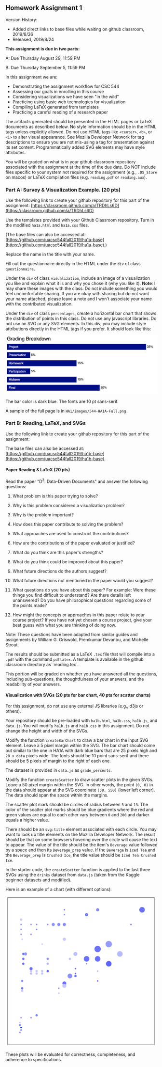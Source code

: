 ## Homework Assignment 1

Version History: 

- Added direct links to base files while waiting on github classroom,
  2019/8/26
- Released, 2019/8/24

**This assignment is due in two parts:**

A: Due Thursday August 29, 11:59 PM

B: Due Thursday September 5, 11:59 PM 


In this assignment we are:

- Demonstrating the assignment workflow for CSC 544
- Assessing our goals in enrolling in this course
- Considering visualizations we have seen "in the wild"
- Practicing using basic web technologies for visualization
- Compiling LaTeX generated from templates
- Practicing a careful reading of a research paper

The artifacts generated should be presented in the HTML pages or LaTeX
documents as described below. No style information should be in the HTML tags
unless explicitly allowed. Do not use HTML tags like `<center>`, `<b>`, or
`<i>` to alter visual appearance. See Mozilla Developer Network for tag
descriptions to ensure you are not mis-using a tag for presentation against
its set content. Programmatically added SVG elements may have style
attributes.

You will be graded on what is in your github classroom repository associated
with the assignment at the time of the due date. Do NOT include files specific
to your system not required for the assignment (e.g., `.DS_Store` on macos) or
LaTeX compilation files (e.g. `reading.pdf` or `reading.aux`).


### Part A: Survey & Visualization Example. (20 pts) 

Use the following link to create your github repository for this part of the
assignment: [https://classroom.github.com/a/TRDhLs6D](https://classroom.github.com/a/TRDhLs6D)


Use the templates provided with your Github Classroom repository. Turn in the
modified `ha1a.html` and `ha1a.css` files.

(The base files can also be accessed at: [https://github.com/uacsc544fall2019/ha1a-base](https://github.com/uacsc544fall2019/ha1a-base).)

Replace the name in the title with your name.

Fill out the questionnaire directly in the HTML under the `div` of class
`questionnaire.` 

Under the `div` of class `visualization`, include an image of a visualization
you like and explain what it is and why you chose it (why you like it).
**Note**: I may share these images with the class. Do not include something
you would feel uncomfortable sharing. If you are okay with sharing but do not
want your name attached, please leave a note and I won't associate your name
with the contributed visualization. 

Under the `div` of class `percentages`, create a horizontal bar chart that
shows the distribution of points in this class. Do not use any javascript
libraries. Do not use an SVG or any SVG elements. In this div, you may include
style attributions directly in the HTML tags if you prefer. It should look
like this:

![](HA1/images/544-HA1A-Bars.png)

The bar color is dark blue. The fonts are 10 pt sans-serif. 

A sample of the full page is in `HA1/images/544-HA1A-Full.png.`


### Part B: Reading, LaTeX, and SVGs 

Use the following link to create your github repository for this part of the
assignment: []()

The base files can also be accessed at: [https://github.com/uacsc544fall2019/ha1b-base](https://github.com/uacsc544fall2019/ha1b-base).

#### Paper Reading & LaTeX (20 pts)

Read the paper "D<sup>3</sup>: Data-Driven Documents" and answer the following
questions:


1. What problem is this paper trying to solve?

2. Why is this problem considered a visualization problem?

3. Why is the problem important?

4. How does this paper contribute to solving the problem? 

5. What approaches are used to construct the contributions?

6. How are the contributions of the paper evaluated or justified? 

7. What do you think are this paper's strengths? 

8. What do you think could be improved about this paper?

9. What future directions do the authors suggest? 

10. What future directions not mentioned in the paper would you suggest?

11. What questions do you have about this paper? For example: Were these things
   you find difficult to understand? Are there details left unanswered? Do you
have philosophical questions regarding some of the points made?

12. How might the concepts or approaches in this paper relate to your course
   project? If you have not yet chosen a course project, give your best guess
with what you are thinking of doing now.

Note: These questions have been adapted from similar guides and assignments by
William G. Griswold, Premkumar Devanbu, and Michelle Strout.

The results should be submitted as a LaTeX `.tex` file that will compile into
a `.pdf` with the command `pdflatex`. A template is available in the github
classroom directory as``reading.tex`.

This portion will be graded on whether you have answered all the questions,
including sub-questions, the thoughtfulness of your answers, and the
readability of your answers.


#### Visualization with SVGs (20 pts for bar chart, 40 pts for scatter charts)

For this assignment, do not use any external JS libraries (e.g., d3js or
others). 

Your repository should be pre-loaded with `ha1b.html`, `ha1b.css`, `ha1b.js`,
and `data.js`.  You will modify `ha1b.js` and `ha1b.css` in this assignment.
Do not change the height and width of the SVGs. 

Modify the function `createBarChart` to draw a bar chart in the input SVG
element. Leave a 5 pixel margin within the SVG. The bar chart should come out
similar to the one in HA1A with dark blue bars that are 25 pixels high and
`20 x data` pixels wide. The fonts should be 10 point sans-serif and there
should be 5 pixels of margin to the right of each one.

The dataset is provided in `data.js` as `grade_percents`.

Modify the function `createScatter` to draw scatter plots in the given SVGs.
Leave a 50 pixel margin within the SVG. In other words, the point `(0, 0)` in
the data should appear at the SVG coordinate `(50, 550)` (lower left corner).
The data should span the space within the margins.

The scatter plot mark should be circles of radius between `3` and `13`. The
color of the scatter plot marks should be blue gradients where the red and
green values are equal to each other vary between `0` and `200` and darker
equals a higher value. 

There should be an `svg:title` element associated with each circle. You may
want to look up title elements on the Mozilla Developer Network. The result
should be that on some browsers hovering over the circle will cause the text
to appear. The value of the title should be the item's `Beverage` value
followed by a space and then its `Beverage_prep` value. If the `Beverage` is
`Iced Tea` and the `Beverage_prep` is `Crushed Ice`, the title value should be
`Iced Tea Crushed Ice`.

In the starter code, the `createScatter` function is applied to the last three
SVGs using the `drinks` dataset from `data.js` (taken from the Kaggle beginner
datasets and modified).

Here is an example of a chart (with different options):

![](HA1/images/544-HA1B-Scatter.png)


These plots will be evaluated for correctness, completeness, and adherence to
specifications.

